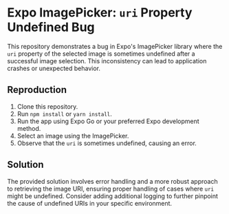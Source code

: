 # Expo ImagePicker: `uri` Property Undefined Bug

This repository demonstrates a bug in Expo's ImagePicker library where the `uri` property of the selected image is sometimes undefined after a successful image selection. This inconsistency can lead to application crashes or unexpected behavior.

## Reproduction

1. Clone this repository.
2. Run `npm install` or `yarn install`.
3. Run the app using Expo Go or your preferred Expo development method.
4. Select an image using the ImagePicker.
5. Observe that the `uri` is sometimes undefined, causing an error.

## Solution

The provided solution involves error handling and a more robust approach to retrieving the image URI, ensuring proper handling of cases where `uri` might be undefined.  Consider adding additional logging to further pinpoint the cause of undefined URIs in your specific environment.